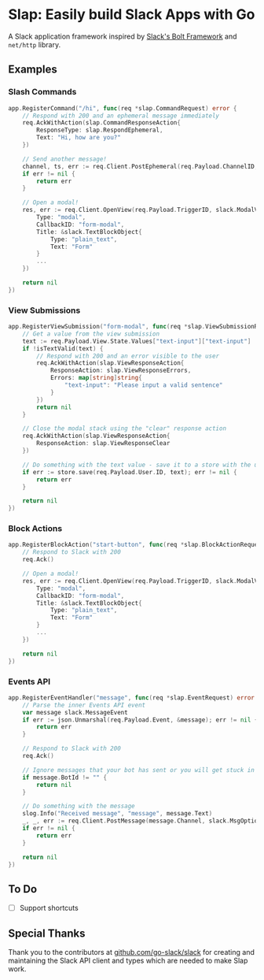 # Slap: Easily build Slack Apps with Go

A Slack application framework inspired by [Slack's Bolt Framework](https://api.slack.com/bolt) and `net/http` library.

## Examples

### Slash Commands
```go
app.RegisterCommand("/hi", func(req *slap.CommandRequest) error {
    // Respond with 200 and an ephemeral message immediately
    req.AckWithAction(slap.CommandResponseAction{
        ResponseType: slap.RespondEphemeral,
        Text: "Hi, how are you?"
    })

    // Send another message!
    channel, ts, err := req.Client.PostEphemeral(req.Payload.ChannelID, req.Payload.UserID, slack.MsgOptionText("You said: " + req.Payload.Text))
    if err != nil {
        return err
    }

    // Open a modal!
    res, err := req.Client.OpenView(req.Payload.TriggerID, slack.ModalViewRequest{ 
        Type: "modal",
        CallbackID: "form-modal",
        Title: &slack.TextBlockObject{
            Type: "plain_text",
            Text: "Form"
        }
        ... 
    })

    return nil
})
```
### View Submissions
```go
app.RegisterViewSubmission("form-modal", func(req *slap.ViewSubmissionRequest) error {
    // Get a value from the view submission
    text := req.Payload.View.State.Values["text-input"]["text-input"]
    if !isTextValid(text) {
        // Respond with 200 and an error visible to the user
        req.AckWithAction(slap.ViewResponseAction{
            ResponseAction: slap.ViewResponseErrors,
            Errors: map[string]string{
                "text-input": "Please input a valid sentence"
            }
        })
        return nil
    }

    // Close the modal stack using the "clear" response action
    req.AckWithAction(slap.ViewResponseAction{
        ResponseAction: slap.ViewResponseClear
    })

    // Do something with the text value - save it to a store with the user's ID
    if err := store.save(req.Payload.User.ID, text); err != nil {
        return err
    }

    return nil
})

```

### Block Actions
```go
app.RegisterBlockAction("start-button", func(req *slap.BlockActionRequest) error {
    // Respond to Slack with 200
    req.Ack()

    // Open a modal!
    res, err := req.Client.OpenView(req.Payload.TriggerID, slack.ModalViewRequest{ 
        Type: "modal",
        CallbackID: "form-modal",
        Title: &slack.TextBlockObject{
            Type: "plain_text",
            Text: "Form"
        }
        ... 
    })

    return nil
})
```

### Events API
```go
app.RegisterEventHandler("message", func(req *slap.EventRequest) error {
    // Parse the inner Events API event
    var message slack.MessageEvent
    if err := json.Unmarshal(req.Payload.Event, &message); err != nil {
        return err
    }

    // Respond to Slack with 200
    req.Ack()

    // Ignore messages that your bot has sent or you will get stuck in recursive message hell
    if message.BotId != "" {
        return nil
    }

    // Do something with the message
    slog.Info("Received message", "message", message.Text)
    _, _, err := req.Client.PostMessage(message.Channel, slack.MsgOptionText("You wrote: " + message.Text, false))
    if err != nil {
        return err
    }

    return nil
})
```

## To Do
- [ ] Support shortcuts

## Special Thanks
Thank you to the contributors at [github.com/go-slack/slack](https://github.com/go-slack/slack) for creating and maintaining the Slack API client and types
which are needed to make Slap work.
